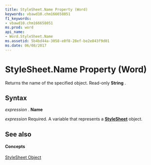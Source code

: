 ```yaml
---
title: StyleSheet.Name Property (Word)
keywords: vbawd10.chm166658051
f1_keywords:
- vbawd10.chm166658051
ms.prod: word
api_name:
- Word.StyleSheet.Name
ms.assetid: 5b4bd44a-3058-e0f8-28ef-be2e843f9d01
ms.date: 06/08/2017
---
```



# StyleSheet.Name Property (Word)

Returns the name of the specified object. Read-only **String** .


## Syntax

 _expression_ . **Name**

 _expression_ Required. A variable that represents a **[StyleSheet](stylesheet-object-word.md)** object.


## See also


#### Concepts


[StyleSheet Object](stylesheet-object-word.md)

